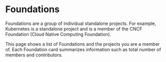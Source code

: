 # Foundations

Foundations are a group of individual standalone projects. For example, Kubernetes is a standalone project  and is a member of the CNCF Foundation (Cloud Native Computing Foundation).

This page shows a list of Foundations and the projects you are a member of. Each Foundation card summarizes information such as total number of members and contributors. 
